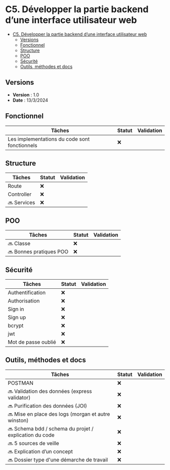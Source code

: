 # C5. Développer la partie backend d’une interface utilisateur web

- [C5. Développer la partie backend d’une interface utilisateur web](#c5-développer-la-partie-backend-dune-interface-utilisateur-web)
  - [Versions](#versions)
  - [Fonctionnel](#fonctionnel)
  - [Structure](#structure)
  - [POO](#poo)
  - [Sécurité](#sécurité)
  - [Outils, méthodes et docs](#outils-méthodes-et-docs)

## Versions

- **Version** : 1.0
- **Date** : 13/3/2024

## Fonctionnel

| Tâches                                        | Statut | Validation |
| --------------------------------------------- | ------ | ---------- |
| Les implementations du code sont fonctionnels | ❌     |            |

## Structure

| Tâches       | Statut | Validation |
| ------------ | ------ | ---------- |
| Route        | ❌     |            |
| Controller   | ❌     |            |
| 🔜 Services | ❌     |            |

## POO

| Tâches                   | Statut | Validation |
| ------------------------ | ------ | ---------- |
| 🔜 Classe               | ❌     |            |
| 🔜 Bonnes pratiques POO | ❌     |            |

## Sécurité

| Tâches              | Statut | Validation |
| ------------------- | ------ | ---------- |
| Authentification    | ❌     |            |
| Authorisation       | ❌     |            |
| Sign in             | ❌     |            |
| Sign up             | ❌     |            |
| bcrypt              | ❌     |            |
| jwt                 | ❌     |            |
| Mot de passe oublié | ❌     |            |

## Outils, méthodes et docs

| Tâches                                                  | Statut | Validation |
| ------------------------------------------------------- | ------ | ---------- |
| POSTMAN                                                 | ❌     |            |
| 🔜 Validation des données (express validator)          | ❌     |            |
| 🔜 Purification des données (JOI)                      | ❌     |            |
| 🔜 Mise en place des logs (morgan et autre winston)    | ❌     |            |
| 🔜 Schema bdd / schema du projet / explication du code | ❌     |            |
| 🔜 5 sources de veille                                 | ❌     |            |
| 🔜 Explication d’un concept                            | ❌     |            |
| 🔜 Dossier type d'une démarche de travail              | ❌     |            |
